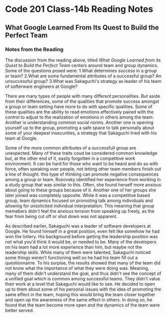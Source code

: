 # Code 201 Class-14b Reading Notes

## What Google Learned From Its Quest to Build the Perfect Team

### Notes from the Reading

The discussion from the reading above, titled *What Google Learned from its Quest to Build the Perfect Team* centers around team and group dynamics.  
Some of the questions posed were:
1.What determines success in a group or team?
2.What are some fundamental attributes of a successful group? An unsuccessful group?
3.What was Sakaguchi's strategy as leader of his team of softerware engineers at Google?

There are many types of people with many different personalities. But aside from their differences, some of the qualities that promote success amongst a group or team setting have more to do with specific qualities. Some of these qualities are the ability to read emotions effectively paired with the control to adjust to the realization of emotions in others among the team. Another is understanding common social norms. Another one is opening yourself up to the group, promoting a safe space to talk personally about some of your deepest insecurities, a strategy that Sakaguchi tried with his team at Google.

Some of the more common attributes of a successfull group are unexpected. Many of these traits coud be considered common knowledge but, at the other end of it, easily forgotten in a competitive work environment. It can be hard for those who want to be heard and do so with force, often speaking over people, not letting other team members finish out a line of thought. this type of thinking can promote negative consequences among a group or team. Rozovsky identified her experience from working in a study group that was similar to this. Often, she found herself more anxious about going to these groups because of it. Another one of her groups she later joined was completely opposite. While it was a competitive based group, team dynamics focused on promoting talk among individuals and allowing for unsolicited individual interpretation. This meaning that group memebers didn't feel the anxious tension from speaking up freely, as the fear from being cut off or shut down was not apparent. 

As described earlier, Sakaguchi was a leader of software developers at Google. He found himself in a great position, even felt like somehow he had won the lottery. His background before getting the leadership position was not what you'd think it would be, or needed to be. Many of the developers on his team had a lot more experience than him, but maybe not the leadership skills. While many of them were talented, Sakaguchi noticed some things weren't functioning well so he had his team fill out a questionnairre. To his surpise, the results showed that many of the team did not know what the importance of what they were doing was. Meaning, many of them didn't understand the goal, and thus didn't see the concept of a unified goal which is common among successful teams. They didn't value their work at a level that Sakaguchi would like to see. He decided to open up to them about some of his personal issues with the idea of promoting the same effect in the team, hoping this would bring the team closer together and open up the awareness of the same effect in others. In doing so, he found that the team become more open and the dynamics of the team were better served.